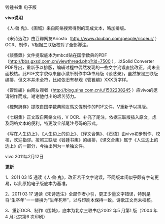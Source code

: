 钱锺书集 电子版



**vivo说明**

《人·兽·鬼》、《围城》来自网络搜索得到的现成文本，略加排版。

《宋诗选注》由豆瓣网友Ariosto（http://www.douban.com/people/ricoeur/ ）OCR、制作，V根据三联版校对了全部脚注。

《談藝錄》文件提取底本为mbcd贴在国学数典的PDF（http://bbs.gxsd.com.cn/viewthread.php?tid=7500 ），以Solid Converter PDF导出，重新予以排版，编辑过程中偶然发现的一些文字讹误直接改正，尚未全面校核。此PDF文字貌似来自小澂所制作中华书局版《谈艺录》，虽然按照三联版编排，但文本并未全符，比如依旧有参观《管锥编》XXX页字样。

《管錐編》由网友观者（http://blog.sina.com.cn/u/1502238245 ）应vivo的邀请制作而成，谢谢他付出的艰苦努力。

《槐聚詩存》提取自国学数典网友馬文偉制作的PDF文件，V重新予以排版。

《七缀集》正文取自网络文档，V OCR、补充了尾注，依据三联版插入原文，虑及网络文本的便利，特更改全部尾注号码的形式。

《写在人生边上》、《人生边上的边上》、《译文合集》、《石语》由vivo初步制作、校核，欢迎指谬。按照三联版《钱锺书集》的编排，《译文合集》属于《人生边上的边上》的一部分，今抽出列为一单独文件。

vivo 2011年2月12日



**更新**

1、2011 03 15 通读《人·兽·鬼》，改正若干文字讹误，不同版本间似乎颇有字句更易，以此原始电子版底本为基准。

2、2011 03 17 通读《宋诗选注》全部作者小引，更正少量文字错误，特别是将“生卒年”一一替换为“生年死年”，以与印刷本保持一致。诗歌正文尚未校核。

3、重新OCR、制作《围城》，底本为北京三联书店2002 年5 月第1 版（2004 年4 月北京第6 次印刷）

